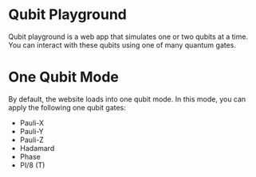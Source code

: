# Qubit Playground

Qubit playground is a web app that simulates one or two qubits at a time. You can interact with these qubits using one of many quantum gates.

# One Qubit Mode

By default, the website loads into one qubit mode. In this mode, you can apply the following one qubit gates:
- Pauli-X
- Pauli-Y
- Pauli-Z
- Hadamard
- Phase
- PI/8 (T)
